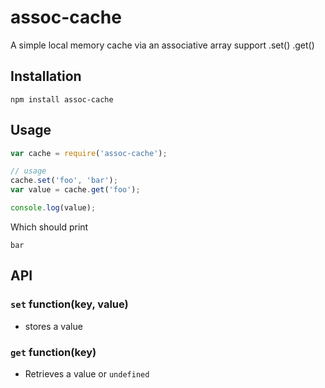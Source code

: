 # assoc-cache
A simple local memory cache via an associative array support .set() .get()

## Installation

```
npm install assoc-cache
```

## Usage

```javascript
var cache = require('assoc-cache');

// usage
cache.set('foo', 'bar');
var value = cache.get('foo');

console.log(value);
```

Which should print

```
bar
```

## API
### ```set``` function(key, value)
- stores a value

### ```get``` function(key)
- Retrieves a value or `undefined`
